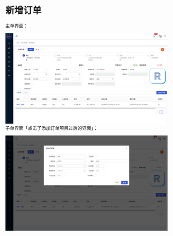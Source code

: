 # 新增订单

主单界面：

![](/document/image/HTL001-1.png)子单界面「点击了添加订单项目过后的界面」：

![](/document/image/HTL001-2.png)

